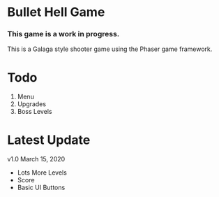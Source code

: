 # Bullet Hell Game
### This game is a work in progress.
This is a Galaga style shooter game using the Phaser game framework.

# Todo
1. Menu
1. Upgrades
1. Boss Levels

# Latest Update
v1.0 March 15, 2020
* Lots More Levels 
* Score
* Basic UI Buttons
